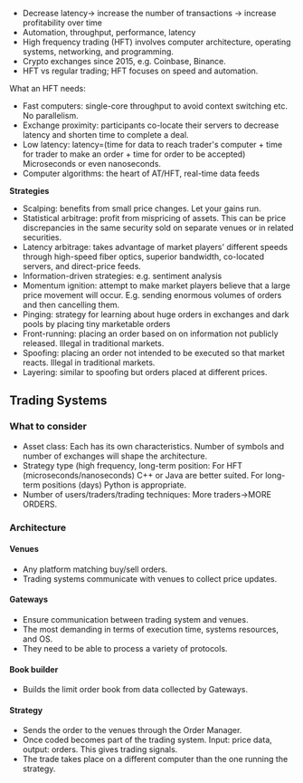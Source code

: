 - Decrease latency-> increase the number of transactions -> increase profitability over time
- Automation, throughput, performance, latency
- High frequency trading (HFT) involves computer architecture, operating systems, networking, and programming.
- Crypto exchanges since 2015, e.g. Coinbase, Binance.
- HFT vs regular trading; HFT focuses on speed and automation.

What an HFT needs:
- Fast computers: single-core throughput to avoid context switching etc. No parallelism.
- Exchange proximity: participants co-locate their servers to decrease latency and shorten time to complete a deal.
- Low latency: latency=(time for data to reach trader's computer + time for trader to make an order + time for order to be accepted) Microseconds or even nanoseconds.
- Computer algorithms: the heart of AT/HFT, real-time data feeds

**Strategies**
- Scalping: benefits from small price changes. Let your gains run.
- Statistical arbitrage: profit from mispricing of assets. This can be price discrepancies in the same security sold on separate venues or in related securities.
- Latency arbitrage: takes advantage of market players' different speeds through high-speed fiber optics, superior bandwidth, co-located servers, and direct-price feeds.
- Information-driven strategies: e.g. sentiment analysis
- Momentum ignition: attempt to make market players believe that a large price movement will occur. E.g. sending enormous volumes of orders and then cancelling them.
- Pinging: strategy for learning about huge orders in exchanges and dark pools by placing tiny marketable orders
- Front-running: placing an order based on on information not publicly released. Illegal in traditional markets.
- Spoofing: placing an order not intended to be executed so that market reacts. Illegal in traditional markets.
- Layering: similar to spoofing but orders placed at different prices.

## Trading Systems
### What to consider
- Asset class: Each has its own characteristics. Number of symbols and number of exchanges will shape the architecture.
- Strategy type (high frequency, long-term position: For HFT (microseconds/nanoseconds) C++ or Java are better suited. For long-term positions (days) Python is appropriate.
- Number of users/traders/trading techniques: More traders->MORE ORDERS.

### Architecture
#### Venues
- Any platform matching buy/sell orders.
- Trading systems communicate with venues to collect price updates.

#### Gateways
- Ensure communication between trading system and venues.
- The most demanding in terms of execution time, systems resources, and OS.
- They need to be able to process a variety of protocols.

#### Book builder
- Builds the limit order book from data collected by Gateways.

#### Strategy
- Sends the order to the venues through the Order Manager.
- Once coded becomes part of the trading system. Input: price data, output: orders. This gives trading signals.
- The trade takes place on a different computer than the one running the strategy.
